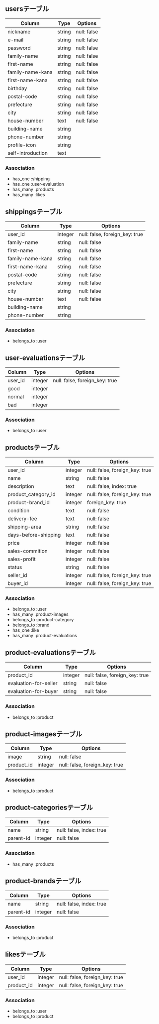 ## usersテーブル

|Column|Type|Options|
|------|----|-------|
|nickname|string|null: false|
|e-mail|string|null: false|
|password|string|null: false|
|family-name|string|null: false|
|first-name|string|null: false|
|family-name-kana|string|null: false|
|first-name-kana|string|null: false|
|birthday|string|null: false|
|postal-code|string|null: false|
|prefecture|string|null: false|
|city|string|null: false|
|house-number|text|null: false|
|building-name|string||
|phone-number|string||
|profile-icon|string||
|self-introduction|text||

### Association
- has_one :shipping
- has_one :user-evaluation
- has_many :products
- has_many :likes



## shippingsテーブル

|Column|Type|Options|
|------|----|-------|
|user_id|integer|null: false, foreign_key: true|
|family-name|string|null: false|
|first-name|string|null: false|
|family-name-kana|string|null: false|
|first-name-kana|string|null: false|
|postal-code|string|null: false|
|prefecture|string|null: false|
|city|string|null: false|
|house-number|text|null: false|
|building-name|string||
|phone-number|string||

### Association
- belongs_to :user




## user-evaluationsテーブル

|Column|Type|Options|
|------|----|-------|
|user_id|integer|null: false, foreign_key: true|
|good|integer||
|normal|integer||
|bad|integer||

### Association
- belongs_to :user



## productsテーブル

|Column|Type|Options|
|------|----|-------|
|user_id|integer|null: false, foreign_key: true|
|name|string|null: false|
|description|text|null: false, index: true|
|product_category_id|integer|null: false, foreign_key: true|
|product-brand_id|integer|foreign_key: true|
|condition|text|null: false|
|delivery-fee|text|null: false|
|shipping-area|string|null: false|
|days-before-shipping|text|null: false|
|price|integer|null: false|
|sales-commition|integer|null: false|
|sales-profit|integer|null: false|
|status|string|null: false|
|seller_id|integer|null: false, foreign_key: true|
|buyer_id|integer|null: false, foreign_key: true|

### Association
- belongs_to :user
- has_many :product-images
- belongs_to :product-category
- belongs_to :brand
- has_one :like
- has_many :product-evaluations




## product-evaluationsテーブル

|Column|Type|Options|
|------|----|-------|
|product_id|integer|null: false, foreign_key: true|
|evaluation-for-seller|string|null: false|
|evaluation-for-buyer|string|null: false|

### Association
- belongs_to :product




## product-imagesテーブル

|Column|Type|Options|
|------|----|-------|
|image|string|null: false|
|product_id|integer|null: false, foreign_key: true|

### Association
- belongs_to :product



## product-categoriesテーブル

|Column|Type|Options|
|------|----|-------|
|name|string|null: false, index: true|
|parent-id|integer|null: false|

### Association
- has_many :products



## product-brandsテーブル

|Column|Type|Options|
|------|----|-------|
|name|string|null: false, index: true|
|parent-id|integer|null: false|

### Association
- belongs_to :product



## likesテーブル

|Column|Type|Options|
|------|----|-------|
|user_id|integer|null: false, foreign_key: true|
|product_id|integer|null: false, foreign_key: true|

### Association
- belongs_to :user
- belongs_to :product
